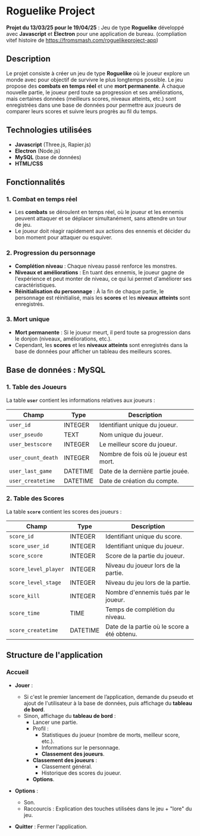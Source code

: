 # Roguelike Project

**Projet du 13/03/25 pour le 19/04/25** : Jeu de type **Roguelike** développé avec **Javascript** et **Electron** pour une application de bureau.
(compliation vitef histoire de https://fromsmash.com/roguelikeproject-app)

## Description

Le projet consiste à créer un jeu de type **Roguelike** où le joueur explore un monde avec pour objectif de survivre le plus longtemps possible. Le jeu propose des **combats en temps réel** et une **mort permanente**. À chaque nouvelle partie, le joueur perd toute sa progression et ses améliorations, mais certaines données (meilleurs scores, niveaux atteints, etc.) sont enregistrées dans une base de données pour permettre aux joueurs de comparer leurs scores et suivre leurs progrès au fil du temps.

## Technologies utilisées

- **Javascript** (Three.js, Rapier.js)
- **Electron** (Node.js)
- **MySQL** (base de données)
- **HTML/CSS**

## Fonctionnalités

### 1. Combat en temps réel
- Les **combats** se déroulent en temps réel, où le joueur et les ennemis peuvent attaquer et se déplacer simultanément, sans attendre un tour de jeu.
- Le joueur doit réagir rapidement aux actions des ennemis et décider du bon moment pour attaquer ou esquiver.

### 2. Progression du personnage
- **Complétion niveau** : Chaque niveau passé renforce les monstres.
- **Niveaux et améliorations** : En tuant des ennemis, le joueur gagne de l'expérience et peut monter de niveau, ce qui lui permet d'améliorer ses caractéristiques.
- **Réinitialisation du personnage** : À la fin de chaque partie, le personnage est réinitialisé, mais les **scores** et les **niveaux atteints** sont enregistrés.

### 3. Mort unique
- **Mort permanente** : Si le joueur meurt, il perd toute sa progression dans le donjon (niveaux, améliorations, etc.).
- Cependant, les **scores** et les **niveaux atteints** sont enregistrés dans la base de données pour afficher un tableau des meilleurs scores.

## Base de données : **MySQL**

### 1. Table des Joueurs

La table **`user`** contient les informations relatives aux joueurs :

| Champ             | Type       | Description                                               |
|-------------------|------------|-----------------------------------------------------------|
| `user_id`         | INTEGER    | Identifiant unique du joueur.                             |
| `user_pseudo`     | TEXT       | Nom unique du joueur.                                     |
| `user_bestscore`  | INTEGER    | Le meilleur score du joueur.                              |
| `user_count_death`| INTEGER    | Nombre de fois où le joueur est mort.                     |
| `user_last_game`  | DATETIME   | Date de la dernière partie jouée.                         |
| `user_createtime` | DATETIME   | Date de création du compte.                               |

### 2. Table des Scores

La table **`score`** contient les scores des joueurs :

| Champ             | Type       | Description                                               |
|-------------------|------------|-----------------------------------------------------------|
| `score_id`        | INTEGER    | Identifiant unique du score.                              |
| `score_user_id`   | INTEGER    | Identifiant unique du joueur.                             |
| `score_score`     | INTEGER    | Score de la partie du joueur.                             |
| `score_level_player` | INTEGER  | Niveau du joueur lors de la partie.                       |
| `score_level_stage`  | INTEGER  | Niveau du jeu lors de la partie.                          |
| `score_kill`      | INTEGER    | Nombre d'ennemis tués par le joueur.                      |
| `score_time`      | TIME       | Temps de complétion du niveau.                            |
| `score_createtime`| DATETIME   | Date de la partie où le score a été obtenu.               |

## Structure de l'application

### Accueil

- **Jouer** :
    - Si c'est le premier lancement de l’application, demande du pseudo et ajout de l'utilisateur à la base de données, puis affichage du **tableau de bord**.
    - Sinon, affichage du **tableau de bord** :
        - Lancer une partie.
        - Profil :
            - Statistiques du joueur (nombre de morts, meilleur score, etc.).
            - Informations sur le personnage.
            - **Classement des joueurs**.
        - **Classement des joueurs** :
            - Classement général.
            - Historique des scores du joueur.
        - **Options**.

- **Options** :
    - Son.
    - Raccourcis : Explication des touches utilisées dans le jeu + "lore" du jeu.
- **Quitter** : Fermer l'application.
